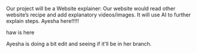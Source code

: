 Our project will be a Website explainer: Our website would read other website’s recipe and add explanatory videos/images. It will use AI to further explain steps.
Ayesha here!!!!!

haw is here


Ayesha is doing a bit edit and seeing if it'll be in her branch. 